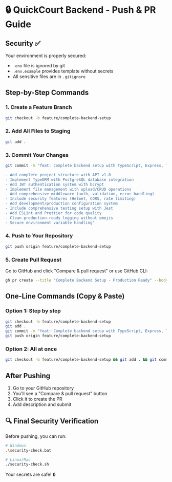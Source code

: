# 🔒 QuickCourt Backend - Push & PR Guide

## Security ✅
Your environment is properly secured:
- `.env` file is ignored by git
- `.env.example` provides template without secrets
- All sensitive files are in `.gitignore`

## Step-by-Step Commands

### 1. Create a Feature Branch
```bash
git checkout -b feature/complete-backend-setup
```

### 2. Add All Files to Staging
```bash
git add .
```

### 3. Commit Your Changes
```bash
git commit -m "feat: Complete backend setup with TypeScript, Express, TypeORM, and JWT auth

- Add complete project structure with API v1.0
- Implement TypeORM with PostgreSQL database integration
- Add JWT authentication system with bcrypt
- Implement file management with upload/CRUD operations
- Add comprehensive middleware (auth, validation, error handling)
- Include security features (Helmet, CORS, rate limiting)
- Add development/production configuration system
- Include comprehensive testing setup with Jest
- Add ESLint and Prettier for code quality
- Clean production-ready logging without emojis
- Secure environment variable handling"
```

### 4. Push to Your Repository
```bash
git push origin feature/complete-backend-setup
```

### 5. Create Pull Request
Go to GitHub and click "Compare & pull request" or use GitHub CLI:
```bash
gh pr create --title "Complete Backend Setup - Production Ready" --body "Complete backend implementation with all requested features and clean architecture"
```

## One-Line Commands (Copy & Paste)

### Option 1: Step by step
```bash
git checkout -b feature/complete-backend-setup
git add .
git commit -m "feat: Complete backend setup with TypeScript, Express, TypeORM, and JWT auth"
git push origin feature/complete-backend-setup
```

### Option 2: All at once
```bash
git checkout -b feature/complete-backend-setup && git add . && git commit -m "feat: Complete backend setup with TypeScript, Express, TypeORM, and JWT auth" && git push origin feature/complete-backend-setup
```

## After Pushing
1. Go to your GitHub repository
2. You'll see a "Compare & pull request" button
3. Click it to create the PR
4. Add description and submit

## 🔍 Final Security Verification
Before pushing, you can run:
```bash
# Windows
.\security-check.bat

# Linux/Mac
./security-check.sh
```

Your secrets are safe! 🔒
